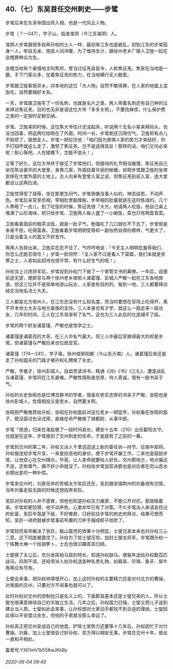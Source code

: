 ## 40.（七）东吴首任交州刺史——步骘
步骘后来在东吴帝国出将入相，也是一代风云人物。



步骘（？—247），字子山，临淮淮阴（今江苏淮阴）人。



淮阴人步骘跟很多投奔孙权的士人一样，最初来江东也是避乱，初到江东的步骘孤身一人，举目无亲，饱尝人间冷暖，为了维持生计，跟徐州老乡广陵人卫旌一起在会稽靠种瓜为生。



会稽当地有个豪强地主叫焦矫，曾当过征羌县县令，人称焦征羌。焦家在当地是一霸，手下门客众多，仗着焦征羌的势力，在当地横行无人敢惹。



步骘跟卫旌客居异乡，对本地的这位「大人物」自然不敢得罪，在人家的地面上混饭吃，自然要搞好关系。



一天，步骘跟卫旌写了一份名刺，也就是名片之类，两人带着名刺还有自己种的瓜来拜访焦征羌，目的也无非是请这位大爷「多多关照」，不要找麻烦，什么保护费之类的一定按时足额交纳。



步骘、卫旌来的时候，这位焦大爷估计还没起床，听说两个无名小辈来拜码头，也没当回事，把这两位给晾在了外面。时间一长，步骘倒还沉得住气，卫旌却有点儿不耐烦了，就想走人。步骘一把拉住他：「咱们因为畏惧人家的势力才来结好，你不打招呼就这么走了，激怒了焦征羌，岂不是适得其反！那样的话，咱们又何必来呢！耐心等吧。人在矮檐下，怎能不低头！」



又等了好久，这位大爷终于接见了步骘他们，但接待的礼节相当傲慢，焦征羌自己坐在陈设豪华的大堂里，身靠几案，外面挂着华丽的帐幔，却把步骘跟卫旌的坐席安排在大堂外面的土地上。古人向来有登堂入室之说，但焦征羌别说入室，连大堂都没让这两位进。



卫旌觉得受了屈辱，坐在那里生闷气，步骘倒像没事人似的，神态自若，不动声色。步骘后来官至丞相，宰相肚里能撑船，步宰相的肚量就是在这时练成的。几个人寒暄了一会儿，到了吃饭的时候，焦征羌很「大方」地请两人吃饭，他自己桌上堆满了山珍海味，却只给步骘、卫旌两人每人盛了一小碗饭，菜也只有两盘青菜。



卫旌看着面前的粗茶淡饭，就是一肚子气，勉强吃了几口就吃不下去了，步骘倒是来者不拒，吃得蛮香。卫旌看着步骘明明受辱却一副怡然自得的模样，气更大了，只是当着主人的面又不好发作。



等两人告辞出来，卫旌实在忍不住了，气哼哼地说：「今天主人明明在羞辱我们，你怎么还能忍得住！」步骘一脸坦然：「主人家不过是看人下菜碟，我们本就是贫寒之士，人家如此招待也很平常，有什么好生气的呢！」



孙权当上讨虏将军后，步骘投到孙权门下做了一个掌管文书的幕僚。一年后，自感前途无望，便辞官与两个徐州老乡琅邪人诸葛瑾、彭城人严畯一起在江东各地旅游。但这三位并不是简单地游山玩水，人家是有目的的，每到一地，三人都要拜访结交当地名流士大夫。



三人都是北方徐州人，在江东还没有什么知名度，而当时要想在官场上吃得开，离不开本地士大夫与地方豪族的支持，三人本身也有才学，就这么一路走来一路访友，几年的时间，三人在江东渐渐有了名气，这也为三人此后的仕途铺平了路。



步骘的两个好友诸葛瑾、严畯也是饱学之士。



诸葛瑾是诸葛亮的大哥，在三人中名气最大，但三人中最后官做得最大的却是步骘。但诸葛瑾与严畯后来也位居显官。



诸葛瑾（174—241），字子瑜，徐州琅邪阳都（今山东沂南）人。诸葛瑾后来还是走了孙权姐夫的门路才被孙权礼聘做了长史。



严畯，字曼才，徐州彭城人。自幼苦读诗书，精通《诗》《书》《三礼》，遭逢战乱与诸葛瑾、步骘同在江东避难。严畯性情耿直忠厚，待人真诚，很有一股书呆子气。



孙权的长史张昭也是位博览群书的学者，很喜欢老实忠厚的书呆子严畯，张昭也是徐州彭城人，性情相投又是老乡，自然要关照。



张昭把严畯推荐给孙权，张昭在孙权面前对这位老乡一顿猛夸，孙权看在张昭的面子，既没面试也没试用，直接任命严畯做了骑都尉、从事中郎。



步骘「旅游」归来在海盐做了一段时间县长，建安十五年（210）出任鄱阳太守。也就是在这年，步骘接到了交州刺史的任命，于是就有了之前的一幕。



步骘到交州的第二年，孙权又派人千里迢迢送上新的委任状—持节、征南中郎将。孙权接连给步骘升官，一来是抬高他的身份，便于步骘开展工作，二来也是鼓励步骘，让他安心在交州蹲点，毕竟，让人卖命就要给人好处。交州那地方，地点偏远不说，还有瘴气，搞不好小命就没了。孙权给步骘加官进爵也是对后者在穷山恶水长期出差的一种补偿。



步骘来交州时，刘表任命的苍梧太守吴巨还在，吴巨跟坐镇荆州的刘备很有交情，当年刘备走投无路的时候还想投奔吴巨。



吴巨对孙权的人并不感冒，但他也知道孙权实力雄厚，不能公开对抗，那就暗着来。步骘却更狡猾，他不动声色，心里却早已有了对策。不久步骘派人来请吴巨过府赴宴，吴巨毕竟是下级，不好推辞，只好前往步骘的刺史府拜访，结果可想而知，吴巨一进府就被步骘事前布置的刀斧手捆成粽子给砍了。



步骘轻而易举解决了吴巨，敲山震虎的效果十分明显，士燮兄弟本来也对孙权三心二意，这下彻底被震住了。孙权为了给士燮压惊，加封士燮左将军。步骘跟孙权一个挥舞大棒一个给胡萝卜，士氏也很识趣乖乖归顺。



士燮换了主公后，充分发挥拍马屁的特长，知道孙权缺马，便每年送给孙权数百匹战马，风雨不误，还经常派人给孙权送各种名贵礼物，如翡翠、珍珠、象牙、犀牛角等应有尽有。



士燮会来事，把孙权哄得很开心，加上这时孙权的主要精力还是对付北方的曹操，对南面的交州，只要对方不闹事也就可以了。



此时孙权对交州的控制也只是名义上的，下面郡县基本还是士燮兄弟的人，所以士燮也很满意继续自己的半独立生活。几年之后，孙权国力日强，士燮又把儿子送到建业当人质。士燮如此会来事，让孙权想对士家动手都找不到合适的理由，士燮因此得以平安度过余生，但他的子弟就没那么幸运了。



孙权真正把交州变成自己的地盘，铲除士家势力还要等十几年后，孙权因忙于对付曹操、刘备，加上士燮很会讨好孙权，双方得以相安无事，步骘在交州十年，彼此一直和平相处。



备案号:YX01mV1b558wJKkBy


###### 2020-06-04 09:49
